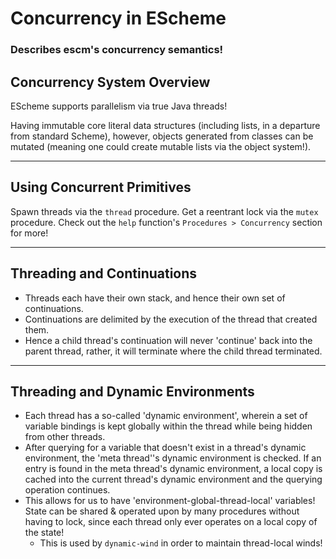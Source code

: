 <!-- concurrency.md -->

# Concurrency in EScheme
### Describes escm's concurrency semantics!


## Concurrency System Overview

EScheme supports parallelism via true Java threads!

Having immutable core literal data structures (including lists,
in a departure from standard Scheme), however, objects generated
from classes can be mutated (meaning one could create mutable
lists via the object system!).



------------------------
## Using Concurrent Primitives

Spawn threads via the `thread` procedure.
Get a reentrant lock via the `mutex` procedure.
Check out the `help` function's `Procedures > Concurrency` section for more!



------------------------
## Threading and Continuations

* Threads each have their own stack, and hence their own set of continuations.
* Continuations are delimited by the execution of the thread that created them.
* Hence a child thread's continuation will never 'continue' back into the parent
  thread, rather, it will terminate where the child thread terminated.



------------------------
## Threading and Dynamic Environments

* Each thread has a so-called 'dynamic environment', wherein a set of variable
  bindings is kept globally within the thread while being hidden from other threads.
* After querying for a variable that doesn't exist in a thread's dynamic environment,
  the 'meta thread''s dynamic environment is checked. If an entry is found in the
  meta thread's dynamic environment, a local copy is cached into the current thread's
  dynamic environment and the querying operation continues.
* This allows for us to have 'environment-global-thread-local' variables! State can
  be shared & operated upon by many procedures without having to lock, since each
  thread only ever operates on a local copy of the state!
  - This is used by `dynamic-wind` in order to maintain thread-local winds!